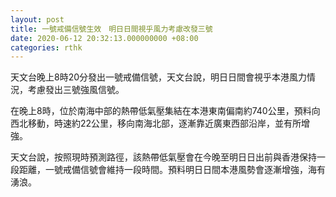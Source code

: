 ```yaml
---
layout: post
title: 一號戒備信號生效　明日日間視乎風力考慮改發三號
date: 2020-06-12 20:32:13.000000000 +08:00
categories: rthk
---
```


天文台晚上8時20分發出一號戒備信號，天文台說，明日日間會視乎本港風力情況，考慮發出三號強風信號。

在晚上8時，位於南海中部的熱帶低氣壓集結在本港東南偏南約740公里，預料向西北移動，時速約22公里，移向南海北部，逐漸靠近廣東西部沿岸，並有所增強。

天文台說，按照現時預測路徑，該熱帶低氣壓會在今晚至明日日出前與香港保持一段距離，一號戒備信號會維持一段時間。預料明日日間本港風勢會逐漸增強，海有湧浪。
